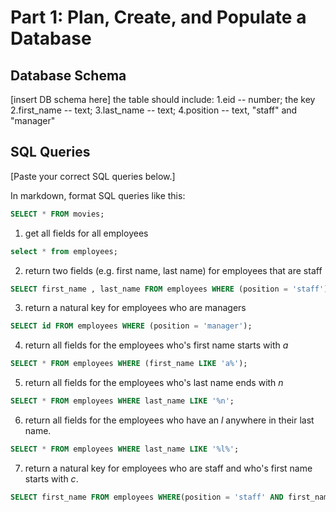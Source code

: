 # Part 1: Plan, Create, and Populate a Database

## Database Schema

[insert DB schema here]
the table should include:
1.eid -- number; the key
2.first_name -- text;
3.last_name -- text;
4.position -- text, "staff" and "manager"


## SQL Queries

[Paste your correct SQL queries below.]

In markdown, format SQL queries like this:
```sql
SELECT * FROM movies;
```

1. get all fields for all employees

```sql
select * from employees;
```

2. return two fields (e.g. first name, last name) for employees that are staff

```sql
SELECT first_name , last_name FROM employees WHERE (position = 'staff');
```

3. return a natural key for employees who are managers

```sql
SELECT id FROM employees WHERE (position = 'manager');
```

4. return all fields for the employees who's first name starts with *a*

```sql
SELECT * FROM employees WHERE (first_name LIKE 'a%');
```

5. return all fields for the employees who's last name ends with *n*

```sql
SELECT * FROM employees WHERE last_name LIKE '%n';
```

6. return all fields for the employees who have an *l* anywhere in their last name.

```sql
SELECT * FROM employees WHERE last_name LIKE '%l%';
```

7. return a natural key for employees who are staff and who's first name starts with *c*.

```sql
SELECT first_name FROM employees WHERE(position = 'staff' AND first_name LIKE 'c%');
```
